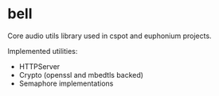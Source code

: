 # bell

Core audio utils library used in cspot and euphonium projects.

Implemented utilities:

- HTTPServer
- Crypto (openssl and mbedtls backed)
- Semaphore implementations